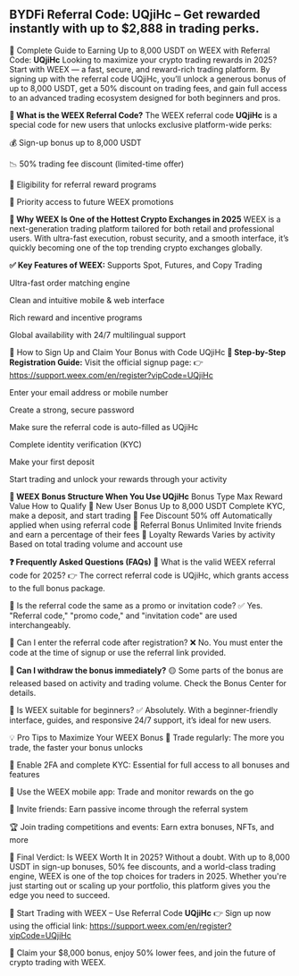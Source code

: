 ## BYDFi Referral Code: UQjiHc – Get rewarded instantly with up to $2,888 in trading perks.

🚀 Complete Guide to Earning Up to 8,000 USDT on WEEX with Referral Code: **UQjiHc**
Looking to maximize your crypto trading rewards in 2025? Start with WEEX — a fast, secure, and reward-rich trading platform. By signing up with the referral code UQjiHc, you’ll unlock a generous bonus of up to 8,000 USDT, get a 50% discount on trading fees, and gain full access to an advanced trading ecosystem designed for both beginners and pros.

**🎯 What is the WEEX Referral Code?**
The WEEX referral code **UQjiHc** is a special code for new users that unlocks exclusive platform-wide perks:

💰 Sign-up bonus up to 8,000 USDT

📉 50% trading fee discount (limited-time offer)

🎁 Eligibility for referral reward programs

🚀 Priority access to future WEEX promotions

**🌟 Why WEEX Is One of the Hottest Crypto Exchanges in 2025**
WEEX is a next-generation trading platform tailored for both retail and professional users. With ultra-fast execution, robust security, and a smooth interface, it’s quickly becoming one of the top trending crypto exchanges globally.

**✅ Key Features of WEEX:**
Supports Spot, Futures, and Copy Trading

Ultra-fast order matching engine

Clean and intuitive mobile & web interface

Rich reward and incentive programs

Global availability with 24/7 multilingual support

📝 How to Sign Up and Claim Your Bonus with Code UQjiHc
**📌 Step-by-Step Registration Guide:**
Visit the official signup page:
👉 https://support.weex.com/en/register?vipCode=UQjiHc

Enter your email address or mobile number

Create a strong, secure password

Make sure the referral code is auto-filled as UQjiHc

Complete identity verification (KYC)

Make your first deposit

Start trading and unlock your rewards through your activity

**🎁 WEEX Bonus Structure When You Use UQjiHc**
Bonus Type	Max Reward Value	How to Qualify
🎉 New User Bonus	Up to 8,000 USDT	Complete KYC, make a deposit, and start trading
💸 Fee Discount	50% off	Automatically applied when using referral code
👥 Referral Bonus	Unlimited	Invite friends and earn a percentage of their fees
🎯 Loyalty Rewards	Varies by activity	Based on total trading volume and account use

**❓ Frequently Asked Questions (FAQs)**
🔹 What is the valid WEEX referral code for 2025?
👉 The correct referral code is UQjiHc, which grants access to the full bonus package.

🔹 Is the referral code the same as a promo or invitation code?
✅ Yes. "Referral code," "promo code," and "invitation code" are used interchangeably.

🔹 Can I enter the referral code after registration?
❌ No. You must enter the code at the time of signup or use the referral link provided.

**🔹 Can I withdraw the bonus immediately?**
🟡 Some parts of the bonus are released based on activity and trading volume. Check the Bonus Center for details.

🔹 Is WEEX suitable for beginners?
✅ Absolutely. With a beginner-friendly interface, guides, and responsive 24/7 support, it’s ideal for new users.

💡 Pro Tips to Maximize Your WEEX Bonus
💼 Trade regularly: The more you trade, the faster your bonus unlocks

🔐 Enable 2FA and complete KYC: Essential for full access to all bonuses and features

📱 Use the WEEX mobile app: Trade and monitor rewards on the go

👥 Invite friends: Earn passive income through the referral system

🏆 Join trading competitions and events: Earn extra bonuses, NFTs, and more

🚀 Final Verdict: Is WEEX Worth It in 2025?
Without a doubt. With up to 8,000 USDT in sign-up bonuses, 50% fee discounts, and a world-class trading engine, WEEX is one of the top choices for traders in 2025. Whether you're just starting out or scaling up your portfolio, this platform gives you the edge you need to succeed.

🎉 Start Trading with WEEX – Use Referral Code **UQjiHc**
👉 Sign up now using the official link:
https://support.weex.com/en/register?vipCode=UQjiHc

💼 Claim your $8,000 bonus, enjoy 50% lower fees, and join the future of crypto trading with WEEX.
